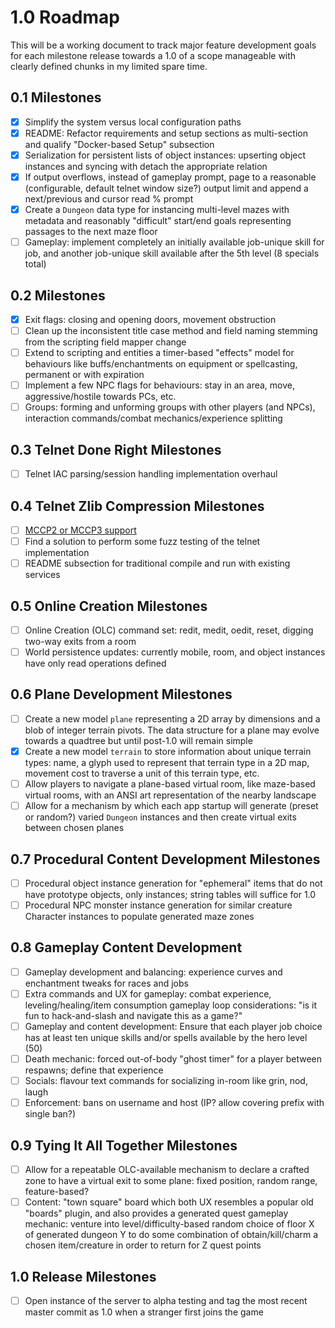 # 1.0 Roadmap

This will be a working document to track major feature development goals for each milestone release towards a 1.0 of a scope manageable with clearly defined chunks in my limited spare time.

## 0.1 Milestones

- [x] Simplify the system versus local configuration paths
- [x] README: Refactor requirements and setup sections as multi-section and qualify "Docker-based Setup" subsection
- [x] Serialization for persistent lists of object instances: upserting object instances and syncing with detach the appropriate relation
- [x] If output overflows, instead of gameplay prompt, page to a reasonable (configurable, default telnet window size?) output limit and append a next/previous and cursor read % prompt
- [x] Create a `Dungeon` data type for instancing multi-level mazes with metadata and reasonably "difficult" start/end goals representing passages to the next maze floor
- [ ] Gameplay: implement completely an initially available job-unique skill for job, and another job-unique skill available after the 5th level (8 specials total)

## 0.2 Milestones

- [x] Exit flags: closing and opening doors, movement obstruction
- [ ] Clean up the inconsistent title case method and field naming stemming from the scripting field mapper change
- [ ] Extend to scripting and entities a timer-based "effects" model for behaviours like buffs/enchantments on equipment or spellcasting, permanent or with expiration
- [ ] Implement a few NPC flags for behaviours: stay in an area, move, aggressive/hostile towards PCs, etc.
- [ ] Groups: forming and unforming groups with other players (and NPCs), interaction commands/combat mechanics/experience splitting

## 0.3 Telnet Done Right Milestones

- [ ] Telnet IAC parsing/session handling implementation overhaul

## 0.4 Telnet Zlib Compression Milestones

- [ ] [MCCP2 or MCCP3 support](https://mudhalla.net/tintin/protocols/mccp/)
- [ ] Find a solution to perform some fuzz testing of the telnet implementation
- [ ] README subsection for traditional compile and run with existing services

## 0.5 Online Creation Milestones

- [ ] Online Creation (OLC) command set: redit, medit, oedit, reset, digging two-way exits from a room
- [ ] World persistence updates: currently mobile, room, and object instances have only read operations defined

## 0.6 Plane Development Milestones

- [ ] Create a new model `plane` representing a 2D array by dimensions and a blob of integer terrain pivots.  The data structure for a plane may evolve towards a quadtree but until post-1.0 will remain simple
- [x] Create a new model `terrain` to store information about unique terrain types: name, a glyph used to represent that terrain type in a 2D map, movement cost to traverse a unit of this terrain type, etc.
- [ ] Allow players to navigate a plane-based virtual room, like maze-based virtual rooms, with an ANSI art representation of the nearby landscape
- [ ] Allow for a mechanism by which each app startup will generate (preset or random?) varied `Dungeon` instances and then create virtual exits between chosen planes

## 0.7 Procedural Content Development Milestones

- [ ] Procedural object instance generation for "ephemeral" items that do not have prototype objects, only instances; string tables will suffice for 1.0
- [ ] Procedural NPC monster instance generation for similar creature Character instances to populate generated maze zones

## 0.8 Gameplay Content Development

- [ ] Gameplay development and balancing: experience curves and enchantment tweaks for races and jobs
- [ ] Extra commands and UX for gameplay: combat experience, leveling/healing/item consumption gameplay loop considerations: "is it fun to hack-and-slash and navigate this as a game?"
- [ ] Gameplay and content development: Ensure that each player job choice has at least ten unique skills and/or spells available by the hero level (50)
- [ ] Death mechanic: forced out-of-body "ghost timer" for a player between respawns; define that experience
- [ ] Socials: flavour text commands for socializing in-room like grin, nod, laugh
- [ ] Enforcement: bans on username and host (IP? allow covering prefix with single ban?)

## 0.9 Tying It All Together Milestones

- [ ] Allow for a repeatable OLC-available mechanism to declare a crafted zone to have a virtual exit to some plane: fixed position, random range, feature-based?
- [ ] Content: "town square" board which both UX resembles a popular old "boards" plugin, and also provides a generated quest gameplay mechanic: venture into level/difficulty-based random choice of floor X of generated dungeon Y to do some combination of obtain/kill/charm a chosen item/creature in order to return for Z quest points

## 1.0 Release Milestones

- [ ] Open instance of the server to alpha testing and tag the most recent master commit as 1.0 when a stranger first joins the game
